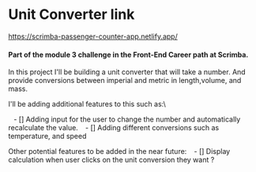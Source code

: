 # Unit Converter link

https://scrimba-passenger-counter-app.netlify.app/

#### Part of the module 3 challenge in the Front-End Career path at Scrimba.

In this project I'll be building a unit converter that will take a number. And provide conversions between imperial and metric in length,volume, and mass.

I'll be adding additional features to this such as:\

&ensp; - [] Adding input for the user to change the number and automatically recalculate the value.
&ensp; - [] Adding different conversions such as temperature, and speed

Other potential features to be added in the near future:
&ensp; - [] Display calculation when user clicks on the unit conversion they want ?
